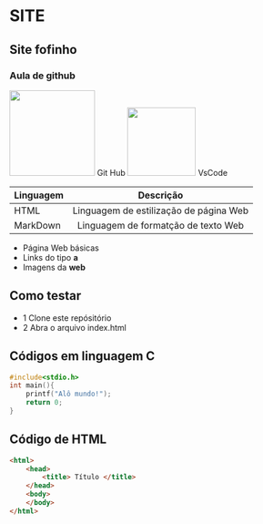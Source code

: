 # SITE
## Site fofinho
### Aula de github 
<img src="https://i.pinimg.com/originals/52/ea/be/52eabecf424b217807d0e557b9a0c38e.jpg" style= "width:150px"> Git Hub
<img src="https://cdn.iconscout.com/icon/free/png-256/free-vscode-4069952-3365471.png" style= "width:120px"> VsCode

|Linguagem|Descrição|
|-|:-:|
|HTML|Linguagem de estilização de página Web|
|MarkDown|Linguagem de formatção de texto Web|

- Página Web básicas
- Links do tipo **a**
- Imagens da **web**

## Como testar
- 1 Clone este repósitório
- 2 Abra o arquivo index.html

## Códigos em linguagem C
```C
#include<stdio.h>
int main(){
    printf("Alô mundo!");
    return 0;
}
```

## Código de HTML
```HTML
<html>
    <head>
        <title> Título </title>
    </head>
    <body>
    </body>
</html>
```

